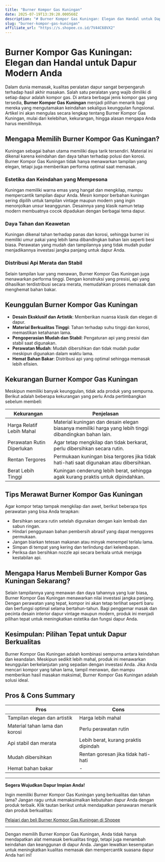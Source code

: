 ```yaml
---
title: "Burner Kompor Gas Kuningan"
date: 2025-07-19T13:39:20.000560Z
description: "# Burner Kompor Gas Kuningan: Elegan dan Handal untuk Dapur Modern Anda..."
slug: "burner-kompor-gas-kuningan"
affiliate_url: "https://s.shopee.co.id/7V44C68VX2"
---
```

# Burner Kompor Gas Kuningan: Elegan dan Handal untuk Dapur Modern Anda

Dalam dunia memasak, kualitas peralatan dapur sangat berpengaruh terhadap hasil akhir masakan. Salah satu peralatan yang wajib dimiliki di setiap dapur adalah kompor gas. Di antara berbagai jenis kompor gas yang tersedia, **Burner Kompor Gas Kuningan** menjadi pilihan menarik bagi mereka yang mengutamakan keindahan sekaligus keunggulan fungsional. Artikel ini akan mengulas secara lengkap tentang Burner Kompor Gas Kuningan, mulai dari kelebihan, kekurangan, hingga alasan mengapa Anda harus memilihnya.

## Mengapa Memilih Burner Kompor Gas Kuningan?

Kuningan sebagai bahan utama memiliki daya tarik tersendiri. Material ini dikenal karena keindahan dan daya tahan terhadap polusi dan korosi. Burner Kompor Gas Kuningan tidak hanya menawarkan tampilan yang elegan, tetapi juga memberikan performa optimal saat memasak.

### Estetika dan Keindahan yang Mempesona

Kuningan memiliki warna emas yang hangat dan mengkilap, mampu mempercantik tampilan dapur Anda. Mesin kompor berbahan kuningan sering dipilih untuk tampilan vintage maupun modern yang ingin menonjolkan unsur keanggunan. Desainnya yang klasik namun tetap modern membuatnya cocok dipadukan dengan berbagai tema dapur.

### Daya Tahan dan Keawetan

Kuningan dikenal tahan terhadap panas dan korosi, sehingga burner ini memiliki umur pakai yang lebih lama dibandingkan bahan lain seperti besi biasa. Perawatan yang mudah dan tampilannya yang tidak mudah pudar menjadikannya investasi jangka panjang untuk dapur Anda.

### Distribusi Api Merata dan Stabil

Selain tampilan luar yang menawan, Burner Kompor Gas Kuningan juga menawarkan performa tinggi. Dengan konstruksi yang presisi, api yang dihasilkan terdistribusi secara merata, memudahkan proses memasak dan menghemat bahan bakar.

## Keunggulan Burner Kompor Gas Kuningan

- **Desain Eksklusif dan Artistik**: Memberikan nuansa klasik dan elegan di dapur.
- **Material Berkualitas Tinggi**: Tahan terhadap suhu tinggi dan korosi, memastikan ketahanan lama.
- **Pengoperasian Mudah dan Stabil**: Pengaturan api yang presisi dan stabil saat digunakan.
- **Perawatan Mudah**: Mudah dibersihkan dan tidak mudah pudar meskipun digunakan dalam waktu lama.
- **Hemat Bahan Bakar**: Distribusi api yang optimal sehingga memasak lebih efisien.

## Kekurangan Burner Kompor Gas Kuningan

Meskipun memiliki banyak keunggulan, tidak ada produk yang sempurna. Berikut adalah beberapa kekurangan yang perlu Anda pertimbangkan sebelum membeli:

| **Kekurangan** | **Penjelasan** |
|----------------|----------------|
| Harga Relatif Lebih Mahal | Material kuningan dan desain elegan biasanya memiliki harga yang lebih tinggi dibandingkan bahan lain. |
| Perawatan Rutin Diperlukan | Agar tetap mengkilap dan tidak berkarat, perlu dibersihkan secara rutin. |
| Rentan Tergores | Permukaan kuningan bisa tergores jika tidak hati-hati saat digunakan atau dibersihkan. |
| Berat Lebih Tinggi | Kuningan cenderung lebih berat, sehingga agak kurang praktis untuk dipindahkan. |

## Tips Merawat Burner Kompor Gas Kuningan

Agar kompor tetap tampak mengkilap dan awet, berikut beberapa tips perawatan yang bisa Anda terapkan:

- Bersihkan secara rutin setelah digunakan dengan kain lembab dan sabun ringan.
- Hindari penggunaan bahan pembersih abrasif yang dapat menggores permukaan.
- Jangan biarkan tetesan makanan atau minyak menempel terlalu lama.
- Simpan di tempat yang kering dan terlindung dari kelembapan.
- Periksa dan bersihkan nozzle api secara berkala untuk menjaga kestabilan api.

## Mengapa Harus Membeli Burner Kompor Gas Kuningan Sekarang?

Selain tampilannya yang menawan dan daya tahannya yang luar biasa, Burner Kompor Gas Kuningan menawarkan nilai investasi jangka panjang. Dengan perawatan yang tepat, kompor ini akan tetap terlihat seperti baru dan berfungsi optimal selama bertahun-tahun. Bagi penggemar masak dan pecinta desain interior dapur vintage maupun modern, produk ini menjadi pilihan tepat untuk meningkatkan estetika dan fungsi dapur Anda.

## Kesimpulan: Pilihan Tepat untuk Dapur Berkualitas

Burner Kompor Gas Kuningan adalah kombinasi sempurna antara keindahan dan keandalan. Meskipun sedikit lebih mahal, produk ini menawarkan keunggulan berkelanjutan yang sepadan dengan investasi Anda. Jika Anda mencari kompor yang tahan lama, tampil menawan, dan mampu memberikan hasil masakan maksimal, Burner Kompor Gas Kuningan adalah solusi ideal.

## Pros & Cons Summary

| **Pros** | **Cons** |
|-------------------------|-------------------------|
| Tampilan elegan dan artistik | Harga lebih mahal |
| Material tahan lama dan korosi | Perlu perawatan rutin |
| Api stabil dan merata | Lebih berat, kurang praktis dipindah |
| Mudah dibersihkan | Rentan goresan jika tidak hati-hati |
| Hemat bahan bakar | - |

---

**Segera Wujudkan Dapur Impian Anda!**

Ingin memiliki Burner Kompor Gas Kuningan yang berkualitas dan tahan lama? Jangan ragu untuk memaksimalkan kebutuhan dapur Anda dengan produk terbaik. Klik tautan berikut untuk mendapatkan penawaran menarik dan produk berkualitas: 

[Pelajari dan beli Burner Kompor Gas Kuningan di Shopee](https://s.shopee.co.id/7V44C68VX2)

---

Dengan memilih Burner Kompor Gas Kuningan, Anda tidak hanya mendapatkan alat memasak berkualitas tinggi, tetapi juga menambah keindahan dan keanggunan di dapur Anda. Jangan lewatkan kesempatan untuk meningkatkan kualitas memasak dan mempercantik suasana dapur Anda hari ini!
